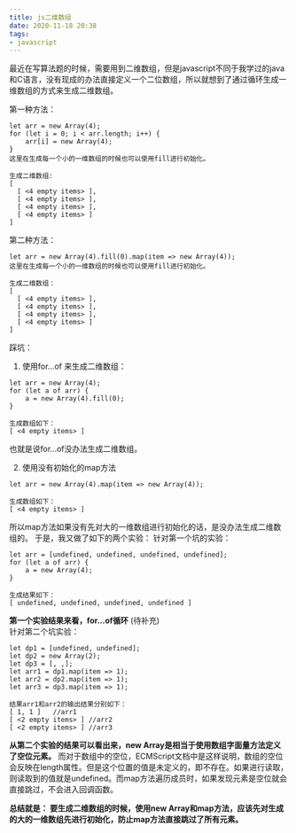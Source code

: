 ```yaml
---
title: js二维数组
date: 2020-11-18 20:38
tags:
- javascript
---
```


最近在写算法题的时候，需要用到二维数组，但是javascript不同于我学过的java和C语言，没有现成的办法直接定义一个二位数组，所以就想到了通过循环生成一维数组的方式来生成二维数组。

第一种方法：
```
let arr = new Array(4);
for (let i = 0; i < arr.length; i++) {
    arr[i] = new Array(4);
}
这里在生成每一个小的一维数组的时候也可以使用fill进行初始化。

生成二维数组:
[
  [ <4 empty items> ],
  [ <4 empty items> ],
  [ <4 empty items> ],
  [ <4 empty items> ]
]
```

第二种方法：
```
let arr = new Array(4).fill(0).map(item => new Array(4));  
这里在生成每一个小的一维数组的时候也可以使用fill进行初始化。

生成二维数组：
[
  [ <4 empty items> ],
  [ <4 empty items> ],
  [ <4 empty items> ],
  [ <4 empty items> ]
]
```

踩坑：
1. 使用for...of 来生成二维数组：
```
let arr = new Array(4);
for (let a of arr) {
    a = new Array(4).fill(0);
}

生成数组如下：
[ <4 empty items> ]
```
也就是说for...of没办法生成二维数组。

2. 使用没有初始化的map方法
```
let arr = new Array(4).map(item => new Array(4));  

生成数组如下：
[ <4 empty items> ]
```
所以map方法如果没有先对大的一维数组进行初始化的话，是没办法生成二维数组的。
于是，我又做了如下的两个实验：
针对第一个坑的实验：
```
let arr = [undefined, undefined, undefined, undefined];
for (let a of arr) {
    a = new Array(4);
}

生成结果如下：
[ undefined, undefined, undefined, undefined ]
```
**第一个实验结果来看，for...of循环**  (待补充)  
针对第二个坑实验：
```
let dp1 = [undefined, undefined];
let dp2 = new Array(2);
let dp3 = [, ,];
let arr1 = dp1.map(item => 1);
let arr2 = dp2.map(item => 1);
let arr3 = dp3.map(item => 1);

结果arr1和arr2的输出结果分别如下：
[ 1, 1 ]   //arr1
[ <2 empty items> ] //arr2
[ <2 empty items> ] //arr3
```
**从第二个实验的结果可以看出来，new Array是相当于使用数组字面量方法定义了空位元素。**
而对于数组中的空位，ECMScript文档中是这样说明，数组的空位会反映在length属性。但是这个位置的值是未定义的，即不存在。如果进行读取，则读取到的值就是undefined。而map方法遍历成员时，如果发现元素是空位就会直接跳过，不会进入回调函数。  
  

**总结就是： 要生成二维数组的时候，使用new Array和map方法，应该先对生成的大的一维数组先进行初始化，防止map方法直接跳过了所有元素。**




